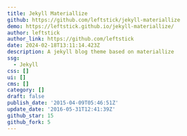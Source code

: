```yaml
---
title: Jekyll Materiallize
github: https://github.com/leftstick/jekyll-materiallize
demo: https://leftstick.github.io/jekyll-materiallize/
author: leftstick
author_link: https://github.com/leftstick
date: 2024-02-18T13:11:14.423Z
description: A jekyll blog theme based on materiallize
ssg:
  - Jekyll
css: []
ui: []
cms: []
category: []
draft: false
publish_date: '2015-04-09T05:46:51Z'
update_date: '2016-05-31T12:41:39Z'
github_star: 15
github_fork: 5
---
```

